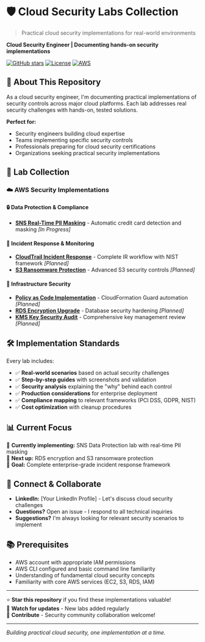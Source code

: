 # 🛡️ Cloud Security Labs Collection

> Practical cloud security implementations for real-world environments

**Cloud Security Engineer | Documenting hands-on security implementations**

[![GitHub stars](https://img.shields.io/github/stars/or-chetrit-security/cloud-security-labs?style=social)](https://github.com/or-chetrit-security/cloud-security-labs)
[![License](https://img.shields.io/badge/License-Apache%202.0-blue.svg)](https://opensource.org/licenses/Apache-2.0)
[![AWS](https://img.shields.io/badge/AWS-Security-orange)](https://aws.amazon.com/)

## 🎯 About This Repository

As a cloud security engineer, I'm documenting practical implementations of security controls across major cloud platforms. Each lab addresses real security challenges with hands-on, tested solutions.

**Perfect for:**
- Security engineers building cloud expertise
- Teams implementing specific security controls
- Professionals preparing for cloud security certifications
- Organizations seeking practical security implementations

## 🚀 Lab Collection

### ☁️ AWS Security Implementations

#### 🔒 Data Protection & Compliance
- **[SNS Real-Time PII Masking](aws-labs/sns-data-protection/)** - Automatic credit card detection and masking *[In Progress]*

#### 🚨 Incident Response & Monitoring  
- **[CloudTrail Incident Response](aws-labs/cloudtrail-incident-response/)** - Complete IR workflow with NIST framework *[Planned]*
- **[S3 Ransomware Protection](aws-labs/s3-ransomware-protection/)** - Advanced S3 security controls *[Planned]*

#### 🔐 Infrastructure Security
- **[Policy as Code Implementation](aws-labs/policy-as-code/)** - CloudFormation Guard automation *[Planned]*
- **[RDS Encryption Upgrade](aws-labs/rds-encryption/)** - Database security hardening *[Planned]*
- **[KMS Key Security Audit](aws-labs/kms-audit/)** - Comprehensive key management review *[Planned]*

## 🛠️ Implementation Standards

Every lab includes:
- ✅ **Real-world scenarios** based on actual security challenges
- ✅ **Step-by-step guides** with screenshots and validation
- ✅ **Security analysis** explaining the "why" behind each control
- ✅ **Production considerations** for enterprise deployment
- ✅ **Compliance mapping** to relevant frameworks (PCI DSS, GDPR, NIST)
- ✅ **Cost optimization** with cleanup procedures

## 📊 Current Focus

🔄 **Currently implementing:** SNS Data Protection lab with real-time PII masking  
📅 **Next up:** RDS encryption and S3 ransomware protection  
🎯 **Goal:** Complete enterprise-grade incident response framework

## 🔗 Connect & Collaborate

- **LinkedIn:** [Your LinkedIn Profile] - Let's discuss cloud security challenges
- **Questions?** Open an issue - I respond to all technical inquiries
- **Suggestions?** I'm always looking for relevant security scenarios to implement

## 📚 Prerequisites

- AWS account with appropriate IAM permissions
- AWS CLI configured and basic command line familiarity
- Understanding of fundamental cloud security concepts
- Familiarity with core AWS services (EC2, S3, RDS, IAM)

---

⭐ **Star this repository** if you find these implementations valuable!  
🔔 **Watch for updates** - New labs added regularly  
🤝 **Contribute** - Security community collaboration welcome!

---

*Building practical cloud security, one implementation at a time.*

